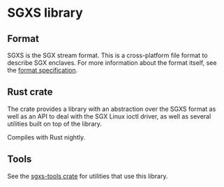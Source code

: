 # SGXS library

## Format

SGXS is the SGX stream format. This is a cross-platform file format to describe 
SGX enclaves. For more information about the format itself, see the [format 
specification](../../doc/SGXS.md).

## Rust crate

The crate provides a library with an abstraction over the SGXS format as well
as an API to deal with the SGX Linux ioctl driver, as well as several utilities
built on top of the library.

Compiles with Rust nightly.

## Tools

See the [sgxs-tools crate](../sgxs-tools) for utilities that use this library.
